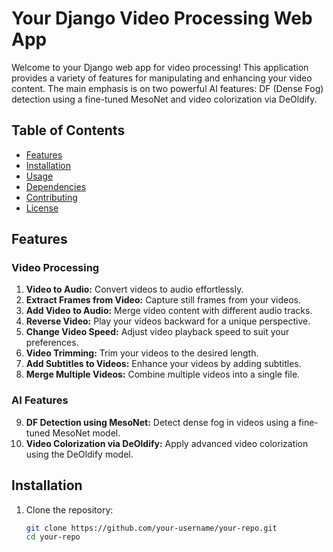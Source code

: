# Your Django Video Processing Web App

Welcome to your Django web app for video processing! This application provides a variety of features for manipulating and enhancing your video content. The main emphasis is on two powerful AI features: DF (Dense Fog) detection using a fine-tuned MesoNet and video colorization via DeOldify.

## Table of Contents
- [Features](#features)
- [Installation](#installation)
- [Usage](#usage)
- [Dependencies](#dependencies)
- [Contributing](#contributing)
- [License](#license)

## Features

### Video Processing
1. **Video to Audio:** Convert videos to audio effortlessly.
2. **Extract Frames from Video:** Capture still frames from your videos.
3. **Add Video to Audio:** Merge video content with different audio tracks.
4. **Reverse Video:** Play your videos backward for a unique perspective.
5. **Change Video Speed:** Adjust video playback speed to suit your preferences.
6. **Video Trimming:** Trim your videos to the desired length.
7. **Add Subtitles to Videos:** Enhance your videos by adding subtitles.
8. **Merge Multiple Videos:** Combine multiple videos into a single file.

### AI Features
9. **DF Detection using MesoNet:** Detect dense fog in videos using a fine-tuned MesoNet model.
10. **Video Colorization via DeOldify:** Apply advanced video colorization using the DeOldify model.

## Installation

1. Clone the repository:

   ```bash
   git clone https://github.com/your-username/your-repo.git
   cd your-repo
